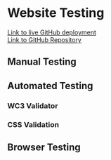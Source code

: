 # Website Testing

[Link to live GitHub deployment](https://paulio11.github.io/project-1/)<br>
[Link to GitHub Repository](https://github.com/paulio11/project-1)

## Manual Testing

## Automated Testing

### WC3 Validator
### CSS Validation

## Browser Testing
